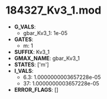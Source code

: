 # 184327_Kv3_1.mod

- **G_VALS**:
  - gbar_Kv3_1: 1e-05
- **GATES**:
  - m: 1
- **SUFFIX**: Kv3_1
- **GMAX_NAME**: gbar_Kv3_1
- **STATES**: ['m']
- **I_VALS**:
  - 6.3: 1.0000000003657228e-05
  - 37: 1.0000000003657228e-05
- **ERROR_FLAGS**: []

